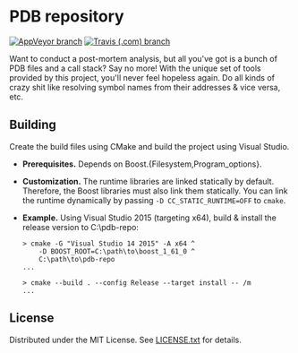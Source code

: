 PDB repository
==============

[![AppVeyor branch](https://img.shields.io/appveyor/ci/egor-tensin/pdb-repo/master?label=Visual%20Studio%20%28AppVeyor%29)](https://ci.appveyor.com/project/egor-tensin/pdb-repo/branch/master)
[![Travis (.com) branch](https://img.shields.io/travis/com/egor-tensin/pdb-repo/master?label=MinGW-w64%20%28Travis%29)](https://travis-ci.com/egor-tensin/pdb-repo)

Want to conduct a post-mortem analysis, but all you've got is a bunch of PDB
files and a call stack?
Say no more!
With the unique set of tools provided by this project, you'll never feel
hopeless again.
Do all kinds of crazy shit like resolving symbol names from their addresses &
vice versa, etc.

Building
--------

Create the build files using CMake and build the project using Visual Studio.

* **Prerequisites.**
Depends on Boost.{Filesystem,Program_options}.
* **Customization.**
The runtime libraries are linked statically by default.
Therefore, the Boost libraries must also link them statically.
You can link the runtime dynamically by passing `-D CC_STATIC_RUNTIME=OFF` to
`cmake`.
* **Example.**
Using Visual Studio 2015 (targeting x64), build & install the release version
to C:\pdb-repo:

      > cmake -G "Visual Studio 14 2015" -A x64 ^
          -D BOOST_ROOT=C:\path\to\boost_1_61_0 ^
          C:\path\to\pdb-repo
      ...

      > cmake --build . --config Release --target install -- /m
      ...

License
-------

Distributed under the MIT License.
See [LICENSE.txt] for details.

[LICENSE.txt]: LICENSE.txt
